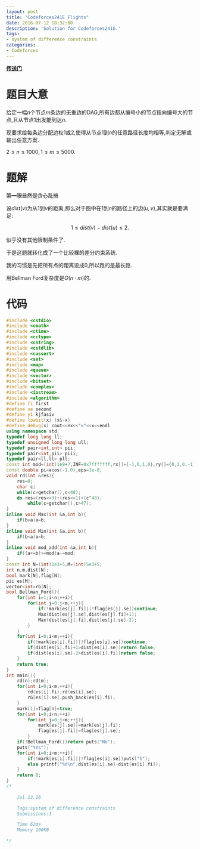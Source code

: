```yaml
---
layout: post
title: "Codeforces241E Flights"
date: 2016-07-12 18:32:00
description: 'Solution for Codeforces241E.'
tags:
- system of difference constraints
categories:
- Codeforces
---
```


[**传送门**](http://www.codeforces.com/problemset/problem/241/E)

# 题目大意

给定一幅$n$个节点$m$条边的无重边的DAG,所有边都从编号小的节点指向编号大的节点,且从节点$1$出发能到达$n$.

现要求给每条边分配边权$1$或$2$,使得从节点$1$到$n$的任意路径长度均相等,判定无解或输出任意方案.

$2\le n\le1000,1\le m\le5000.$

# 题解

~~第一眼显然是贪心乱搞~~

设$dist(v)$为从$1$到$v$的距离,那么对于图中在$1$到$n$的路径上的边$(u,v)$,其实就是要满足:

$$
1\le dist(v)-dist(u)\le2.
$$

似乎没有其他限制条件了.

于是这题就转化成了一个比较裸的差分约束系统.

我的习惯是先把所有点的距离设成$0$,所以跑的是最长路.

用Bellman Ford复杂度是$O(n\cdot m)$的.

# 代码

```c++
#include <cstdio>
#include <cmath>
#include <ctime>
#include <cctype>
#include <cstring>
#include <cstdlib>
#include <cassert>
#include <set>
#include <map>
#include <queue>
#include <vector>
#include <bitset>
#include <complex>
#include <iostream>
#include <algorithm>
#define fi first
#define se second
#define y1 kjfasiv
#define lowbit(x) (x&-x)
#define debug(x) cout<<#x<<"="<<x<<endl
using namespace std;
typedef long long ll;
typedef unsigned long long ull;
typedef pair<int,int> pii;
typedef pair<int,pii> piii;
typedef pair<ll,ll> pll;
const int mod=(int)1e9+7,INF=0x7fffffff,rx[]={-1,0,1,0},ry[]={0,1,0,-1};
const double pi=acos(-1.0),eps=1e-8;
void rd(int &res){
    res=0;
    char c;
    while(c=getchar(),c<48);
    do res=(res<<3)+(res<<1)+(c^48);
        while(c=getchar(),c>47);
}
inline void Max(int &a,int b){
    if(b>a)a=b;
}
inline void Min(int &a,int b){
    if(b<a)a=b;
}
inline void mod_add(int &a,int b){
    if((a+=b)>=mod)a-=mod;
}
const int N=(int)1e3+5,M=(int)5e3+5;
int n,m,dist[N];
bool mark[N],flag[N];
pii es[M];
vector<int>rG[N];
bool Bellman_Ford(){
    for(int i=1;i<n;++i){
        for(int j=0;j<m;++j){
            if(!mark[es[j].fi]||!flag[es[j].se])continue;
            Max(dist[es[j].se],dist[es[j].fi]+1);
            Max(dist[es[j].fi],dist[es[j].se]-2);
        }
    }
    for(int i=0;i<m;++i){
        if(!mark[es[i].fi]||!flag[es[i].se])continue;
        if(dist[es[i].fi]+1>dist[es[i].se])return false;
        if(dist[es[i].se]-2>dist[es[i].fi])return false;
    }
    return true;
}
int main(){
    rd(n);rd(m);
    for(int i=0;i<m;++i){
        rd(es[i].fi);rd(es[i].se);
        rG[es[i].se].push_back(es[i].fi);
    }
    mark[1]=flag[n]=true;
    for(int i=0;i<n;++i)
        for(int j=0;j<m;++j){
            mark[es[j].se]|=mark[es[j].fi];
            flag[es[j].fi]|=flag[es[j].se];
        }
    if(!Bellman_Ford())return puts("No");
    puts("Yes");
    for(int i=0;i<m;++i){
        if(!mark[es[i].fi]||!flag[es[i].se])puts("1");
        else printf("%d\n",dist[es[i].se]-dist[es[i].fi]);
    }
    return 0;
}
/*
    
    Jul.12.16

    Tags:system of difference constraints
    Submissions:3

    Time 62ms
    Memory 100KB

*/

```
